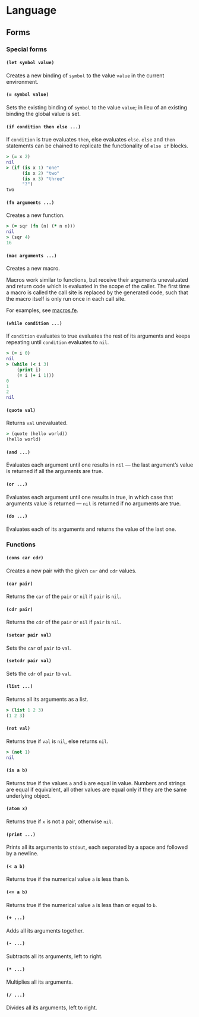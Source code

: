 # Language

## Forms

### Special forms

#### `(let symbol value)`

Creates a new binding of `symbol` to the value `value` in the current environment.

#### `(= symbol value)`

Sets the existing binding of `symbol` to the value `value`; in lieu of an
existing binding the global value is set.

#### `(if condition then else ...)`

If `condition` is true evaluates `then`, else evaluates `else`. `else` and
`then` statements can be chained to replicate the functionality of `else if`
blocks.

```clojure
> (= x 2)
nil
> (if (is x 1) "one"
      (is x 2) "two"
      (is x 3) "three"
      "?")
two
```

#### `(fn arguments ...)`

Creates a new function.

```clojure
> (= sqr (fn (n) (* n n)))
nil
> (sqr 4)
16
```

#### `(mac arguments ...)`

Creates a new macro.

Macros work similar to functions, but receive their arguments unevaluated and
return code which is evaluated in the scope of the caller. The first time a
macro is called the call site is replaced by the generated code, such that the
macro itself is only run once in each call site.

For examples, see [macros.fe](../scripts/macros.fe).

#### `(while condition ...)`

If `condition` evaluates to true evaluates the rest of its arguments and keeps
repeating until `condition` evaluates to `nil`.

```clojure
> (= i 0)
nil
> (while (< i 3)
    (print i)
    (= i (+ i 1)))
0
1
2
nil
```

#### `(quote val)`

Returns `val` unevaluated.

```clojure
> (quote (hello world))
(hello world)
```

#### `(and ...)`

Evaluates each argument until one results in `nil` — the last argument’s value
is returned if all the arguments are true.

#### `(or ...)`

Evaluates each argument until one results in true, in which case that arguments
value is returned — `nil` is returned if no arguments are true.

#### `(do ...)`

Evaluates each of its arguments and returns the value of the last one.

### Functions

#### `(cons car cdr)`

Creates a new pair with the given `car` and `cdr` values.

#### `(car pair)`

Returns the `car` of the `pair` or `nil` if `pair` is `nil`.

#### `(cdr pair)`

Returns the `cdr` of the `pair` or `nil` if `pair` is `nil`.

#### `(setcar pair val)`

Sets the `car` of `pair` to `val`.

#### `(setcdr pair val)`

Sets the `cdr` of `pair` to `val`.

#### `(list ...)`

Returns all its arguments as a list.

```clojure
> (list 1 2 3)
(1 2 3)
```

#### `(not val)`

Returns true if `val` is `nil`, else returns `nil`.

```clojure
> (not 1)
nil
```

#### `(is a b)`

Returns true if the values `a` and `b` are equal in value. Numbers and strings
are equal if equivalent, all other values are equal only if they are the same
underlying object.

#### `(atom x)`

Returns true if `x` is not a pair, otherwise `nil`.

#### `(print ...)`

Prints all its arguments to `stdout`, each separated by a space and followed by
a newline.

#### `(< a b)`

Returns true if the numerical value `a` is less than `b`.

#### `(<= a b)`

Returns true if the numerical value `a` is less than or equal to `b`.

#### `(+ ...)`

Adds all its arguments together.

#### `(- ...)`

Subtracts all its arguments, left to right.

#### `(* ...)`

Multiplies all its arguments.

#### `(/ ...)`

Divides all its arguments, left to right.
